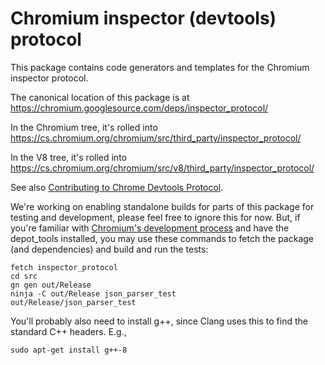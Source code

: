 # Chromium inspector (devtools) protocol

This package contains code generators and templates for the Chromium
inspector protocol.

The canonical location of this package is at
https://chromium.googlesource.com/deps/inspector_protocol/

In the Chromium tree, it's rolled into
https://cs.chromium.org/chromium/src/third_party/inspector_protocol/

In the V8 tree, it's rolled into
https://cs.chromium.org/chromium/src/v8/third_party/inspector_protocol/

See also [Contributing to Chrome Devtools Protocol](https://docs.google.com/document/d/1c-COD2kaK__5iMM5SEx-PzNA7HFmgttcYfOHHX0HaOM/edit).

We're working on enabling standalone builds for parts of this package for
testing and development, please feel free to ignore this for now.
But, if you're familiar with
[Chromium's development process](https://www.chromium.org/developers/contributing-code)
and have the depot_tools installed, you may use these commands
to fetch the package (and dependencies) and build and run the tests:

    fetch inspector_protocol
    cd src
    gn gen out/Release
    ninja -C out/Release json_parser_test
    out/Release/json_parser_test

You'll probably also need to install g++, since Clang uses this to find the
standard C++ headers. E.g.,

    sudo apt-get install g++-8
